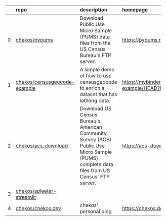 |    | repo                                                                            | description                                                                                                                                | homepage                                                                                   |
|---:|:--------------------------------------------------------------------------------|:-------------------------------------------------------------------------------------------------------------------------------------------|:-------------------------------------------------------------------------------------------|
|  0 | [chekos/pypums](https://github.com/chekos/pypums)                               | Download Public Use Micro Sample (PUMS) data files from the US Census Bureau's FTP server.                                                 | https://pypums.readthedocs.io                                                              |
|  1 | [chekos/censusgeocode-example](https://github.com/chekos/censusgeocode-example) | A simple demo of how to use censusgeocode to enrich a dataset that has lat/long data.                                                      | https://mybinder.org/v2/gh/chekos/censusgeocode-example/HEAD?labpath=geocode_latlong.ipynb |
|  2 | [chekos/acs_download](https://github.com/chekos/acs_download)                   | Download US Census Bureau's American Community Survey (ACS) Public Use Micro Sample (PUMS) complete data files from US Census' FTP server. | https://acs-download.readthedocs.io                                                        |
|  3 | [chekos/spleeter-streamlit](https://github.com/chekos/spleeter-streamlit)       |                                                                                                                                            |                                                                                            |
|  4 | [chekos/chekos.dev](https://github.com/chekos/chekos.dev)                       | chekos' personal blog                                                                                                                      | https://chekos.dev                                                                         |